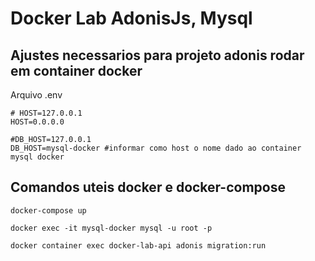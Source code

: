 # Docker Lab AdonisJs, Mysql

## Ajustes necessarios para projeto adonis rodar em container docker

Arquivo .env
```
# HOST=127.0.0.1
HOST=0.0.0.0
```
```
#DB_HOST=127.0.0.1
DB_HOST=mysql-docker #informar como host o nome dado ao container mysql docker
```

## Comandos uteis docker e docker-compose

```
docker-compose up
```
```
docker exec -it mysql-docker mysql -u root -p
```
```
docker container exec docker-lab-api adonis migration:run
```